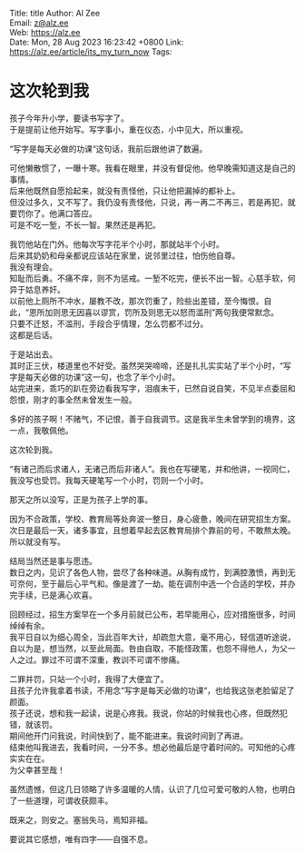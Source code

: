 Title:  title
Author: Al Zee  
Email:  z@alz.ee  
Web:    https://alz.ee  
Date:   Mon, 28 Aug 2023 16:23:42 +0800
Link:   https://alz.ee/article/its_my_turn_now
Tags:   

# 这次轮到我

孩子今年升小学，要读书写字了。  
于是提前让他开始写。写字事小，重在仪态，小中见大，所以重视。  

“写字是每天必做的功课“这句话，我前后跟他讲了数遍。

可他懒散惯了，一曝十寒。我看在眼里，并没有督促他。他早晚需知道这是自己的事情。   
后来他既然自愿拾起来，就没有责怪他，只让他把漏掉的都补上。  
但没过多久，又不写了。我仍没有责怪他，只说，再一再二不再三，若是再犯，就要罚你了。他满口答应。  
可是不吃一堑，不长一智。果然还是再犯。  

我罚他站在门外。他每次写字花半个小时，那就站半个小时。  
后来其奶奶和母亲都说应该站在家里，说邻里过往，怕伤他自尊。  
我没有理会。   
知耻而后勇。不痛不痒，则不为惩戒。一堑不吃完，便长不出一智。心慈手软，何异于姑息养奸。  
以前他上厕所不冲水，屡教不改，那次罚重了，险些出差错，至今悔恨。自此，“恩所加则思无因喜以谬赏，罚所及则思无以怒而滥刑”两句我便常默念。  
只要不迁怒，不滥刑，手段合乎情理，怎么罚都不过分。  
这都是后话。

于是站出去。  
其时正三伏，楼道里也不好受。虽然哭哭啼啼，还是扎扎实实站了半个小时，“写字是每天必做的功课”这一句，也念了半个小时。  
站完进来，乖巧的趴在旁边看我写字，泪痕未干，已然自说自笑，不见半点委屈和怨恨，刚才的事全然未曾发生一般。    

多好的孩子啊！不赌气，不记恨，善于自我调节。这是我半生未曾学到的境界，这一点，我敬佩他。

这次轮到我。

“有诸己而后求诸人，无诸己而后非诸人”。我也在写硬笔，并和他讲，一视同仁，我没写也受罚。我每天硬笔写一个小时，罚则一个小时。

那天之所以没写，正是为孩子上学的事。   

因为不合政策，学校、教育局等处奔波一整日，身心疲惫，晚间在研究招生方案。次日是最后一天，诸多事宜，且想着早起去区教育局排个靠前的号，不敢熬太晚。所以就没有写。  

结局当然还是事与愿违。  
数日之内，见识了各色人物，尝尽了各种味道。从胸有成竹，到满腔激愤，再到无可奈何，至于最后心平气和。像是渡了一劫。能在调剂中选一个合适的学校，并办完手续，已是满心欢喜。  

回顾经过，招生方案早在一个多月前就已公布，若早能用心，应对措施很多，时间绰绰有余。    
我平日自以为细心周全，当此百年大计，却疏忽大意，毫不用心，轻信道听途说，自以为是，想当然，以至此局面。咎由自取，不能怪政策，也怨不得他人，为父一人之过。罪过不可谓不深重，教训不可谓不惨痛。  

二罪并罚，只站一个小时，我得了大便宜了。   
且孩子允许我拿着书读，不用念“写字是每天必做的功课“，也给我这张老脸留足了颜面。    
孩子还说，想和我一起读，说是心疼我。我说，你站的时候我也心疼，但既然犯错，就该罚。  
期间他开门问我说，时间快到了，能不能进来。我说时间到了再进。  
结束他叫我进去，我看时间，一分不多。想必他最后是守着时间的。可知他的心疼实实在在。  
为父幸甚至哉！

虽然遗憾，但这几日领略了许多温暖的人情，认识了几位可爱可敬的人物，也明白了一些道理，可谓收获颇丰。

既来之，则安之。塞翁失马，焉知非福。

要说其它感想，唯有四字——自强不息。
